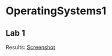 # OperatingSystems1


## Lab 1
Results: [Screenshot](https://github.com/aibourk/OperatingSystems1/blob/main/lab1/lab1.JPG)
